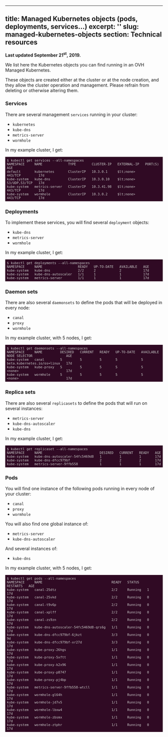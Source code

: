 
---
title: Managed Kubernetes objects (pods, deployments, services...)
excerpt: ''
slug: managed-kubernetes-objects
section: Technical resources
---

<style>
 pre {
     font-size: 14px;
 }
 pre.console {
   background-color: #300A24; 
   color: #ccc;
   font-family: monospace;
   padding: 5px;
   margin-bottom: 5px;
 }
 pre.console code {
   border: solid 0px transparent;
   font-family: monospace !important;
   font-size: 0.75em;
   color: #ccc;
 }
 .small {
     font-size: 0.75em;
 }
</style>

**Last updated September 21<sup>st</sup>, 2019.**

We list here the  Kubernetes objects you can find running in an OVH Managed Kubernetes.

These objects are created either at the cluster or at the node creation, and they allow the cluster operation and management.
Please refrain from deleting or otherwise altering them.


### Services

There are several management `services` running in your cluster:

- `kubernetes`
- `kube-dns`
- `metrics-server`
- `wormhole`

In my example cluster, I get:

<pre class="console"><code>$ kubectl get services --all-namespaces
NAMESPACE     NAME             TYPE        CLUSTER-IP   EXTERNAL-IP   PORT(S)         AGE
default       kubernetes       ClusterIP   10.3.0.1     $lt;none>        443/TCP         17d
kube-system   kube-dns         ClusterIP   10.3.0.10    $lt;none>        53/UDP,53/TCP   17d
kube-system   metrics-server   ClusterIP   10.3.41.98   $lt;none>        443/TCP         17d
kube-system   wormhole         ClusterIP   10.3.0.2     $lt;none>        443/TCP         17d</code></pre>


### Deployments

To implement these services, you will find several `deployment` objects:

- `kube-dns`
- `metrics-server`
- `wormhole`

In my example cluster, I get:

<pre class="console"><code>$ kubectl get deployments --all-namespaces
NAMESPACE     NAME                  READY   UP-TO-DATE   AVAILABLE   AGE
kube-system   kube-dns              2/2     2            2           17d
kube-system   kube-dns-autoscaler   1/1     1            1           17d
kube-system   metrics-server        1/1     1            1           17d</code></pre>


### Daemon sets

There are also several `daemonsets` to define the pods that will be deployed in every node:

- `canal`
- `proxy`
- `wormhole`

In my example cluster, with 5 nodes, I get:

<pre class="console"><code>$ kubectl get daemonsets --all-namespaces
NAMESPACE     NAME         DESIRED   CURRENT   READY   UP-TO-DATE   AVAILABLE   NODE SELECTOR                 AGE
kube-system   canal        5         5         5       5            5           beta.kubernetes.io/os=linux   17d
kube-system   kube-proxy   5         5         5       5            5           &lt;none>                        17d
kube-system   wormhole     5         5         5       5            5           &lt;none>                        17d</code></pre>


### Replica sets

There are also several `replicasets` to define the pods that will run on several instances:

- `metrics-server`
- `kube-dns-autoscaler`
- `kube-dns`

In my example cluster, I get:

<pre class="console"><code>$ kubectl get replicaset --all-namespaces
NAMESPACE     NAME                             DESIRED   CURRENT   READY   AGE
kube-system   kube-dns-autoscaler-54fc5469d8   1         1         1       17d
kube-system   kube-dns-dfcc979bf               2         2         2       17d
kube-system   metrics-server-9ffb558           1         1         1       17d</code></pre>


### Pods

You will find one instance of the following pods running in every node of your cluster:

- `canal`
- `proxy`
- `wormhole`

You will also find one global instance of:

- `metrics-server`
- `kube-dns-autoscaler`

And several instances of:

- `kube-dns`

In my example cluster, with 5 nodes, I get:

<pre class="console"><code>$ kubectl get pods --all-namespaces
NAMESPACE     NAME                                   READY   STATUS    RESTARTS   AGE
kube-system   canal-25dtz                            2/2     Running   1          17d
kube-system   canal-25vkd                            2/2     Running   0          17d
kube-system   canal-t9v6p                            2/2     Running   0          17d
kube-system   canal-xplff                            2/2     Running   0          17d
kube-system   canal-zs9zn                            2/2     Running   0          17d
kube-system   kube-dns-autoscaler-54fc5469d8-qrs6g   1/1     Running   0          17d
kube-system   kube-dns-dfcc979bf-6jkzt               3/3     Running   0          9d
kube-system   kube-dns-dfcc979bf-xr27d               3/3     Running   0          17d
kube-system   kube-proxy-26hgs                       1/1     Running   0          17d
kube-system   kube-proxy-5xftt                       1/1     Running   0          17d
kube-system   kube-proxy-k2x96                       1/1     Running   0          17d
kube-system   kube-proxy-p8747                       1/1     Running   0          17d
kube-system   kube-proxy-pj4bp                       1/1     Running   0          17d
kube-system   metrics-server-9ffb558-wtcll           1/1     Running   0          17d
kube-system   wormhole-gl64h                         1/1     Running   0          17d
kube-system   wormhole-jd7v5                         1/1     Running   0          17d
kube-system   wormhole-lbxw4                         1/1     Running   0          17d
kube-system   wormhole-zbsmx                         1/1     Running   0          17d
kube-system   wormhole-ztphr                         1/1     Running   0          17d</code></pre>


